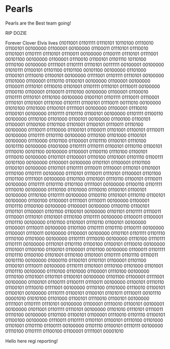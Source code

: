 # Pearls

Pearls are the Best team going!

RIP DOZIE

Forever Clover
Elvis lives
01011001 01101111 01110101 10110100 01110010 01100101 00100000 01100001 00100000 01100011 01110101 01110010 01101001 01101111 01110101 01110011 00100000 01100111 01110101 01111001 00101100 00100000 01100001 01110010 01100101 01101110 10110100 01110100 00100000 01111001 01101111 01110101 00111111 00100001 00100000 01010111 01100101 01101100 01101100 00101100 00100000 01101000 01100101 01110010 01100101 00100000 01111001 01101111 01110101 00100000 01101000 01100001 01110110 01100101 00100000 01100001 00100000 01100011 01110101 01110010 01101001 01101111 01110101 01110011 00100000 01100110 01100001 01100011 01110100 00100000 01100001 01100010 01101111 01110101 01110100 00100000 01001101 01101111 01110011 01110001 01110101 01101001 01110100 01101111 01100101 01110011 00111010 00100000 01010100 01101000 01100101 01111001 00100000 01100001 01110010 01100101 00100000 01101111 01101110 01100101 00100000 01101111 01100110 00100000 01110100 01101000 01100101 00100000 01100100 01100101 01100001 01100100 01101100 01101001 01100101 01110011 01110100 00100000 01110011 01110000 01100101 01100011 01101001 01100101 01110011 00100000 01101111 01101110 00100000 01110100 01101000 01100101 00100000 01110000 01101100 01100001 01101110 01100101 01110100 00101110 00100000 01001000 01101111 01110111 01100101 01110110 01100101 01110010 00101100 00100000 01100001 01100110 01110100 01100101 01110010 00100000 01101101 01100001 01110100 01101001 01101110 01100111 00101100 00100000 01100001 00100000 01101101 01100001 01101100 01100101 00100000 01101101 01101111 01110011 01110001 01110101 01101001 01110100 01101111 00100000 01110101 01110011 01110101 01100001 01101100 01101100 01111001 00100000 01101100 01101001 01110110 01100101 01110011 00100000 01101111 01101110 01101100 01111001 00100000 01100110 01101111 01110010 00100000 01110100 01101000 01110010 01100101 01100101 00100000 01110100 01101111 00100000 01100110 01101001 01110110 01100101 00100000 01100100 01100001 01111001 01110011 00100000 01100001 01101110 01100100 00100000 01100001 00100000 01100110 01100101 01101101 01100001 01101100 01100101 00100000 01101101 01101111 01110011 01110001 01110101 01101001 01110100 01101111 00100000 01100011 01100001 01101110 00100000 01101100 01101001 01110110 01100101 00100000 01100001 01110011 00100000 01101100 01101111 01101110 01100111 00100000 01100001 01110011 00100000 01100001 00100000 01101101 01101111 01101110 01110100 01101000 00100000 01101111 01110010 00100000 01110100 01110111 01101111 00100000 01110101 01101110 01100100 01100101 01110010 00100000 01101001 01100100 01100101 01100001 01101100 00100000 01100011 01101111 01101110 01100100 01101001 01110100 01101001 01101111 01101110 01110011 00101110 00100000 01000110 01100101 01101101 01100001 01101100 01100101 01110011 00100000 01110111 01101001 01110100 01101000 01101001 01101110 00100000 01110100 01101000 01100001 01110100 00100000 01110100 01101001 01101101 01100101 00100000 01101100 01100001 01111001 00100000 01100101 01100111 01100111 01110011 00100000 01100101 01110110 01100101 01110010 01111001 00100000 01110100 01101000 01110010 01100101 01100101 00100000 01110111 01100101 01100101 01101011 01110011 00101110 00001010 01010100 01101000 01100101 01110010 01100101 00100000 01111001 01101111 01110101 00100000 01100001 01110010 01100101 00100001 00100000 01011001 01101111 01110101 00100000 01101010 01110101 01110011 01110100 00100000 01101100 01100101 01100001 01110010 01101110 01100101 01100100 00100000 01110011 01101111 01101101 01100101 01110100 01101000 01101001 01101110 01100111 00100000 01101110 01100101 01110111 00100000 01110100 01101111 01100100 01100001 01111001 00001010 


Hello here regi reporting!
